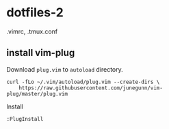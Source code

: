# dotfiles-2

.vimrc, .tmux.conf 

## install vim-plug

Download `plug.vim` to `autoload` directory. 

    curl -fLo ~/.vim/autoload/plug.vim --create-dirs \
        https://raw.githubusercontent.com/junegunn/vim-plug/master/plug.vim

Install

    :PlugInstall


